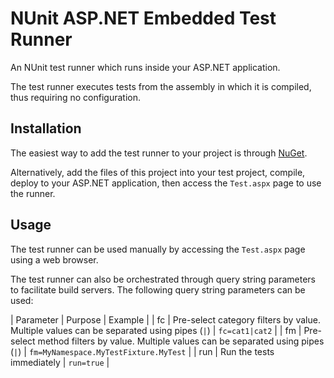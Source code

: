 # NUnit ASP.NET Embedded Test Runner #

An NUnit test runner which runs inside your ASP.NET application.

The test runner executes tests from the assembly in which it is compiled, thus requiring no configuration.

## Installation ##

The easiest way to add the test runner to your project is through [NuGet](https://www.nuget.org/packages/codeflood.nunit.aspnet.testrunner/).

Alternatively, add the files of this project into your test project, compile, deploy to your ASP.NET application, then access the `Test.aspx` page to use the runner.

## Usage ##

The test runner can be used manually by accessing the `Test.aspx` page using a web browser.

The test runner can also be orchestrated through query string parameters to facilitate build servers. The following query string parameters can be used:

| Parameter | Purpose | Example |
| fc | Pre-select category filters by value. Multiple values can be separated using pipes (`|`) | `fc=cat1|cat2` |
| fm | Pre-select method filters by value. Multiple values can be separated using pipes (`|`) | `fm=MyNamespace.MyTestFixture.MyTest` |
| run | Run the tests immediately | `run=true` |

